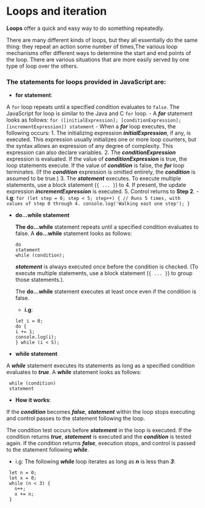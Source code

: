 # Loops and iteration
**Loops** offer a quick and easy way to do something repeatedly.

There are many different kinds of loops, but they all essentially do the same thing: they repeat an action some number of times,The various loop mechanisms offer different ways to determine the start and end points of the loop. There are various situations that are more easily served by one type of loop over the others.

### The statements for loops provided in JavaScript are:
 - **for statement**:

 A  ```for``` loop repeats until a specified condition evaluates to ```false```. The JavaScript for loop is similar to the Java and C ```for``` loop.
    - A ***for*** statement looks as follows:
    ```
    for ([initialExpression]; [conditionExpression]; [incrementExpression])
    statement
    ```
    - When a ***for*** loop executes, the following occurs:
      1. The initializing expression ***initialExpression***, if any, is executed. This expression usually initializes one or more loop counters, but the syntax allows an expression of any degree of complexity. This expression can also declare variables.
      2. The ***conditionExpression*** expression is evaluated. If the value of ***conditionExpression*** is true, the loop statements execute. If the value of ***condition*** is false, the ***for*** loop terminates. (If the ***condition*** expression is omitted entirely, the ***condition*** is assumed to be true.)
      3. The ***statement*** executes. To execute multiple statements, use a block statement (```{ ... }```) to
      4. If present, the update expression ***incrementExpression*** is executed.
      5. Control returns to **Step 2**.
    - **i.g**:
    ```
    for (let step = 0; step < 5; step++) {
    // Runs 5 times, with values of step 0 through 4.
    console.log('Walking east one step');
    }
    ```
- **do...while statement**

  **The do...while** statement repeats until a specified condition evaluates to false.
  A **do...while** statement looks as follows:
  ```
  do
  statement
  while (condition);
  ```
  ***statement*** is always executed once before the condition is checked. (To execute multiple statements, use a block statement (```{ ... }```) to group those statements.).

  The **do...while** statement executes at least once even if the condition is false.
    - **i.g**:
    ```
    let i = 0;
    do {
    i += 1;
    console.log(i);
    } while (i < 5);
    ```
- **while statement**

A ***while*** statement executes its statements as long as a specified condition evaluates to ***true***. A ***while*** statement looks as follows:
```
 while (condition)
 statement
```
 - **How it works**:

 If the ***condition*** becomes ***false***, ***statement*** within the loop stops executing and control passes to the statement following the loop.

 The condition test occurs before ***statement*** in the loop is executed. If the condition returns ***true***, ***statement*** is executed and the ***condition*** is tested again. If the condition returns ***false***, execution stops, and control is passed to the statement following ***while***.

 - i.g: 
 The following ***while*** loop iterates as long as ***n*** is less than ***3***:
 ```
  let n = 0;
  let x = 0;
  while (n < 3) {
    n++;
    x += n;
  }
 ```
 